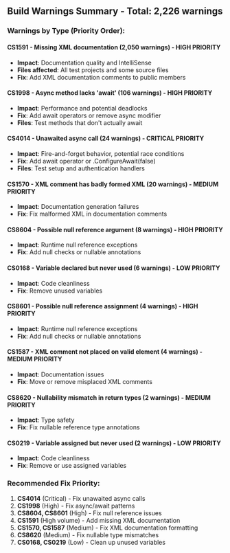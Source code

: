## Build Warnings Summary - Total: 2,226 warnings

### Warnings by Type (Priority Order):

#### CS1591 - Missing XML documentation (2,050 warnings) - HIGH PRIORITY
- **Impact**: Documentation quality and IntelliSense
- **Files affected**: All test projects and some source files
- **Fix**: Add XML documentation comments to public members

#### CS1998 - Async method lacks 'await' (106 warnings) - HIGH PRIORITY  
- **Impact**: Performance and potential deadlocks
- **Fix**: Add await operators or remove async modifier
- **Files**: Test methods that don't actually await

#### CS4014 - Unawaited async call (24 warnings) - CRITICAL PRIORITY
- **Impact**: Fire-and-forget behavior, potential race conditions
- **Fix**: Add await operator or .ConfigureAwait(false)
- **Files**: Test setup and authentication handlers

#### CS1570 - XML comment has badly formed XML (20 warnings) - MEDIUM PRIORITY
- **Impact**: Documentation generation failures
- **Fix**: Fix malformed XML in documentation comments

#### CS8604 - Possible null reference argument (8 warnings) - HIGH PRIORITY
- **Impact**: Runtime null reference exceptions
- **Fix**: Add null checks or nullable annotations

#### CS0168 - Variable declared but never used (6 warnings) - LOW PRIORITY
- **Impact**: Code cleanliness
- **Fix**: Remove unused variables

#### CS8601 - Possible null reference assignment (4 warnings) - HIGH PRIORITY
- **Impact**: Runtime null reference exceptions  
- **Fix**: Add null checks or nullable annotations

#### CS1587 - XML comment not placed on valid element (4 warnings) - MEDIUM PRIORITY
- **Impact**: Documentation issues
- **Fix**: Move or remove misplaced XML comments

#### CS8620 - Nullability mismatch in return types (2 warnings) - MEDIUM PRIORITY
- **Impact**: Type safety
- **Fix**: Fix nullable reference type annotations

#### CS0219 - Variable assigned but never used (2 warnings) - LOW PRIORITY
- **Impact**: Code cleanliness
- **Fix**: Remove or use assigned variables

### Recommended Fix Priority:
1. **CS4014** (Critical) - Fix unawaited async calls
2. **CS1998** (High) - Fix async/await patterns  
3. **CS8604, CS8601** (High) - Fix null reference issues
4. **CS1591** (High volume) - Add missing XML documentation
5. **CS1570, CS1587** (Medium) - Fix XML documentation formatting
6. **CS8620** (Medium) - Fix nullable type mismatches
7. **CS0168, CS0219** (Low) - Clean up unused variables
